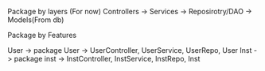 
Package by layers (For now)
Controllers -> Services -> Reposirotry/DAO -> Models(From db)

Package by Features

User -> package User -> UserController, UserService, UserRepo, User
Inst -> package inst -> InstController, InstService, InstRepo, Inst
